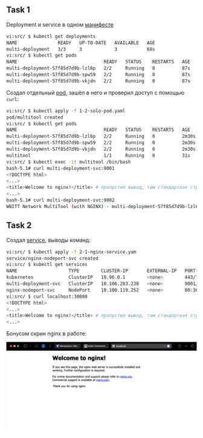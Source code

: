 ## Task 1

Deployment и service в одном [манифесте](src/1-1-multi-deployment.yaml)

```bash
vi:src/ $ kubectl get deployments
NAME               READY   UP-TO-DATE   AVAILABLE   AGE
multi-deployment   3/3     3            3           68s
vi:src/ $ kubectl get pods
NAME                                READY   STATUS    RESTARTS   AGE
multi-deployment-57f85d7d9b-lzl6p   2/2     Running   0          87s
multi-deployment-57f85d7d9b-spw59   2/2     Running   0          87s
multi-deployment-57f85d7d9b-vkjdn   2/2     Running   0          87s
```

Создал отдельный [pod](src/1-2-solo-pod.yaml), зашёл в него и проверил доступ с помощью `curl`:
```bash
vi:src/ $ kubectl apply -f 1-2-solo-pod.yaml
pod/multitool created
vi:src/ $ kubectl get pods
NAME                                READY   STATUS    RESTARTS   AGE
multi-deployment-57f85d7d9b-lzl6p   2/2     Running   0          2m30s
multi-deployment-57f85d7d9b-spw59   2/2     Running   0          2m30s
multi-deployment-57f85d7d9b-vkjdn   2/2     Running   0          2m30s
multitool                           1/1     Running   0          31s
vi:src/ $ kubectl exec -it multitool /bin/bash
bash-5.1# curl multi-deployment-svc:9001
<!DOCTYPE html>
<...>
<title>Welcome to nginx!</title> # пропустил вывод, там стандартная страничка nginx
<...>
bash-5.1# curl multi-deployment-svc:9002
WBITT Network MultiTool (with NGINX) - multi-deployment-57f85d7d9b-lzl6p - 10.1.0.73 - HTTP: 8080 , HTTPS: 8433 . (Formerly praqma/network-multitool)
```

## Task 2

Создал [service](src/2-1-nginx-service.yaml), выводы команд:

```bash
vi:src/ $ kubectl apply -f 2-1-nginx-service.yam
service/nginx-nodeport-svc created
vi:src/ $ kubectl get services
NAME                   TYPE        CLUSTER-IP       EXTERNAL-IP   PORT(S)             AGE
kubernetes             ClusterIP   10.96.0.1        <none>        443/TCP             6d
multi-deployment-svc   ClusterIP   10.106.203.238   <none>        9001/TCP,9002/TCP   22m
nginx-nodeport-svc     NodePort    10.100.119.252   <none>        80:30080/TCP        2s
vi:src/ $ curl localhost:30080
<!DOCTYPE html>
<...>
<title>Welcome to nginx!</title> # пропустил вывод, там стандартная страничка nginx
<...>
```

Бонусом скрин nginx в работе:

![scr](img/scr.png)